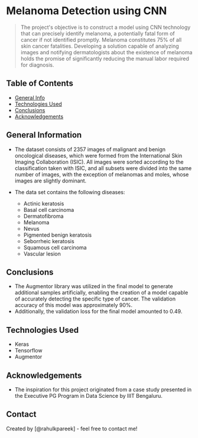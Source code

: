 # Melanoma Detection using CNN
> The project's objective is to construct a model using CNN technology that can precisely identify melanoma, a potentially fatal form of cancer if not identified promptly. Melanoma constitutes 75% of all skin cancer fatalities. Developing a solution capable of analyzing images and notifying dermatologists about the existence of melanoma holds the promise of significantly reducing the manual labor required for diagnosis.


## Table of Contents
* [General Info](#general-information)
* [Technologies Used](#technologies-used)
* [Conclusions](#conclusions)
* [Acknowledgements](#acknowledgements)

## General Information
- The dataset consists of 2357 images of malignant and benign oncological diseases, which were formed from the International Skin Imaging Collaboration (ISIC). All images were sorted according to the classification taken with ISIC, and all subsets were divided into the same number of images, with the exception of melanomas and moles, whose images are slightly dominant.

- The data set contains the following diseases:
  - Actinic keratosis
  - Basal cell carcinoma
  - Dermatofibroma
  - Melanoma
  - Nevus
  - Pigmented benign keratosis
  - Seborrheic keratosis
  - Squamous cell carcinoma
  - Vascular lesion

## Conclusions
- The Augmentor library was utilized in the final model to generate additional samples artificially, enabling the creation of a model capable of accurately detecting the specific type of cancer. The validation accuracy of this model was approximately 90%. 
- Additionally, the validation loss for the final model amounted to 0.49.

## Technologies Used
- Keras
- Tensorflow
- Augmentor

## Acknowledgements
- The inspiration for this project originated from a case study presented in the Executive PG Program in Data Science by IIIT Bengaluru.


## Contact
Created by [@rahulkpareek] - feel free to contact me!
